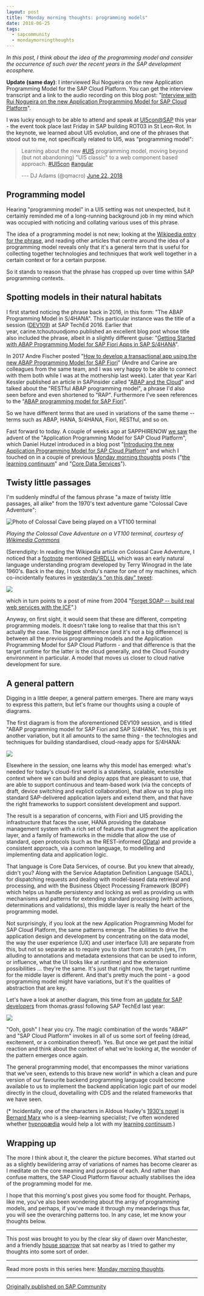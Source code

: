```yaml
---
layout: post
title: "Monday morning thoughts: programming models"
date: 2018-06-25
tags:
  - sapcommunity
  - mondaymorningthoughts
---
```


*In this post, I think about the idea of the programming model and
consider the occurrence of such over the recent years in the SAP
development ecosphere.*

**Update (same day)**: I interviewed Rui Nogueira on the new Application
Programming Model for the SAP Cloud Platform. You can get the interview
transcript and a link to the audio recording on this blog post:
"[Interview with Rui Nogueira on the new Application Programming Model
for SAP Cloud
Platform](/blog/posts/2018/06/25/interview-with-rui-nogueira-on-the-new-application-programming-model-for-sap-cloud-platform/)".

I was lucky enough to be able to attend and speak at
[UI5con@SAP](https://openui5.org/ui5con/) this year - the event took
place last Friday in SAP building ROT03 in St Leon-Rot. In the keynote,
we learned about UI5 evolution, and one of the phrases that stood out to
me, not specifically related to UI5, was "programming model":

>
> Learning about the new
> [#UI5](https://twitter.com/hashtag/UI5?src=hash&ref_src=twsrc%5Etfw)
> programming model, moving beyond (but not abandoning) "UI5 classic"
> to a web component based approach.
> [#UI5con](https://twitter.com/hashtag/UI5con?src=hash&ref_src=twsrc%5Etfw)
> [#angular](https://twitter.com/hashtag/angular?src=hash&ref_src=twsrc%5Etfw)
>
> --- DJ Adams (@qmacro) [June 22,
> 2018](/tweets/qmacro/status/1010070652294922240/)

## Programming model

Hearing "programming model" in a UI5 setting was not unexpected, but
it certainly reminded me of a long-running background job in my mind
which was occupied with noticing and collating various uses of this
phrase.

The idea of a programming model is not new; looking at the [Wikipedia
entry for the phrase](https://en.wikipedia.org/wiki/Programming_model),
and reading other articles that centre around the idea of a programming
model reveals only that it's a general term that is useful for
collecting together technologies and techniques that work well together
in a certain context or for a certain purpose.

So it stands to reason that the phrase has cropped up over time within
SAP programming contexts.

## Spotting models in their natural habitats

I first started noticing the phrase back in 2016, in this form: "The
ABAP Programming Model in S/4HANA". This particular instance was the
title of a session
([DEV109](https://www.sap.com/documents/2017/03/867e02d4-ac7c-0010-82c7-eda71af511fa.html))
at SAP TechEd 2016. Earlier that year, carine.tchoutouodjomo published
an excellent blog post whose title also included the phrase, albeit in a
slightly different guise: "[Getting Started with ABAP Programming Model
for SAP Fiori Apps in SAP
S/4HANA](https://blogs.sap.com/2016/04/04/getting-started-abap-programming-model/)".

In 2017 Andre Fischer posted "[How to develop a transactional app using
the new ABAP Programming Model for SAP
Fiori](https://blogs.sap.com/2017/09/14/how-to-develop-a-transactional-app-using-the-new-abap-programming-model-for-sap-fiori/)"
(Andre and Carine are colleagues from the same team, and I was very
happy to be able to connect with them both while I was at the mothership
last week). Later that year Karl Kessler published an article in
SAPinsider called "[ABAP and the
Cloud](https://sapinsider.wispubs.com/Assets/Articles/2017/November/SPI-ABAP-and-the-Cloud)"
and talked about the "RESTful ABAP programming model", a phrase I'd
also seen before and even shortened to "RAP". Furthermore I've seen
references to the "[ABAP programming model for SAP
Fiori](https://help.sap.com/doc/8f6fdeca4a26454185a19c96bfdd4e4e/1610%20000/en-US/frameset.htm)".

So we have different terms that are used in variations of the same theme
-- terms such as ABAP, HANA, S/4HANA, Fiori, RESTful, and so on.

Fast forward to today. A couple of weeks ago at SAPPHIRENOW [we
saw](/tweets/qmacro/status/1004687032411672576/) the advent
of the "Application Programming Model for SAP Cloud Platform", which
Daniel Hutzel introduced in a blog post "[Introducing the new
Application Programming Model for SAP Cloud
Platform](https://blogs.sap.com/2018/06/05/introducing-the-new-application-programming-model-for-sap-cloud-platform/)"
and which I touched on in a couple of previous [Monday morning
thoughts](/tags/mondaymorningthoughts/) posts
("[the learning
continuum](/blog/posts/2018/06/04/monday-morning-thoughts:-the-learning-continuum/)"
and "[Core Data
Services](/blog/posts/2018/06/11/monday-morning-thoughts:-core-data-services/)").

## Twisty little passages

I'm suddenly mindful of the famous phrase "a maze of twisty little
passages, all alike" from the 1970's text adventure game "Colossal
Cave Adventure":

![Photo of Colossal Cave being played on a VT100 terminal](/images/2018/06/Colossal_Cave_Adventure_on_VT100_terminal.jpg)

*Playing the Colossal Cave Adventure on a VT100 terminal, courtesy of
[Wikimedia
Commons](https://commons.wikimedia.org/wiki/File:Colossal_Cave_Adventure_on_VT100_terminal.jpg)*

(Serendipity: In reading the Wikipedia article on Colossal Cave
Adventure, I noticed that a
[footnote](https://en.wikipedia.org/wiki/Colossal_Cave_Adventure#cite_note-22)
mentioned [SHRDLU](https://en.wikipedia.org/wiki/SHRDLU), which was an
early natural language understanding program developed by Terry Winograd
in the late 1960's. Back in the day, I took shrdlu's name for one of
my machines, which co-incidentally features in [yesterday's "on this
day"
tweet](/tweets/qmacro/status/1010932700230889473/):

![](https://qmacro.org/tweets/qmacro/tweets_media/1010932700230889473-DgeN7KyW4AAHnj6.jpg)

which in turn points
to a post of mine from 2004 "[Forget SOAP -- build real web services
with the
ICF](https://blogs.sap.com/2004/06/24/forget-soap-build-real-web-services-with-the-icf/)".)

Anyway, on first sight, it would seem that these are different,
competing programming models. It doesn't take long to realise that that
this isn't actually the case. The biggest difference (and it's not a
big difference) is between all the previous programming models and the
Application Programming Model for SAP Cloud Platform - and that
difference is that the target runtime for the latter is the cloud
generally, and the Cloud Foundry environment in particular. A model that
moves us closer to cloud native development for sure.

## A general pattern

Digging in a little deeper, a general pattern emerges. There are many
ways to express this pattern, but let's frame our thoughts using a
couple of diagrams.

The first diagram is from the aforementioned DEV109 session, and is
titled "ABAP programming model for SAP Fiori and SAP S/4HANA". Yes,
this is yet another variation, but it all amounts to the same thing -
the technologies and techniques for building standardised, cloud-ready
apps for S/4HANA:

![](/images/2018/06/Screen-Shot-2018-06-25-at-08.08.13.png)

Elsewhere in the session, one learns why this model has emerged: what's
needed for today's cloud-first world is a stateless, scalable,
extensible context where we can build and deploy apps that are pleasant
to use, that are able to support continuous and team-based work (via the
concepts of draft, device switching and explicit collaboration), that
allow us to plug into standard SAP-delivered application layers and
extend them, and that have the right frameworks to support consistent
development and support.

The result is a separation of concerns, with Fiori and UI5 providing the
infrastructure that faces the user, HANA providing the database
management system with a rich set of features that augment the
application layer, and a family of frameworks in the middle that allow
the use of standard, open protocols (such as the REST-informed
[OData](http://www.odata.org/)) and provide a consistent approach, via a
common language, to modelling and implementing data and application
logic.

That language is Core Data Services, of course. But you knew that
already, didn't you? Along with the Service Adaptation Definition
Language (SADL), for dispatching requests and dealing with model-based
data retrieval and processing, and with the Business Object Processing
Framework (BOPF) which helps us handle persistency and locking as well
as providing us with mechanisms and patterns for extending standard
processing (with actions, determinations and validations), this middle
layer is really the heart of the programming model.

Not surprisingly, if you look at the new Application Programming Model
for SAP Cloud Platform, the same patterns emerge. The abilities to drive
the application design and development by concentrating on the data
model, the way the user experience (UX) and user interface (UI) are
separate from this, but not so separate as to require you to start from
scratch (yes, I'm alluding to annotations and metadata extensions that
can be used to inform, or influence, what the UI looks like at runtime)
and the extension possibilities \... they're the same. It's just that
right now, the target runtime for the middle layer is different. And
that's pretty much the point - a good programming model might have
variations, but it's the qualities of abstraction that are key.

Let's have a look at another diagram, this time from an [update for SAP
developers](https://www.slideshare.net/thomasgr/whats-new-for-sap-developers)
from thomas.grassl following SAP TechEd last year:

![](/images/2018/06/Screen-Shot-2018-06-25-at-08.25.51.png)

"Ooh, gosh" I hear you cry. The magic combination of the words
"ABAP" and "SAP Cloud Platform" invokes in all of us some sort of
feeling (dread, excitement, or a combination thereof). Yes. But once we
get past the initial reaction and think about the context of what we're
looking at, the wonder of the pattern emerges once again.

The general programming model, that encompasses the minor variations
that we've seen, extends to this brave new world\* in which a clean
and pure version of our favourite backend programming language could
become available to us to implement the backend application logic part
of our model directly in the cloud, dovetailing with CDS and the related
frameworks that we have seen.

(\* Incidentally, one of the characters in Aldous Huxley's [1930's novel](https://en.wikipedia.org/wiki/Brave_New_World)
is [Bernard
Marx](https://en.wikipedia.org/wiki/Brave_New_World#Characters) who is a
sleep-learning specialist; I've often wondered
whether [hypnopædia](https://en.wikipedia.org/wiki/Sleep-learning) would
help a lot with my [learning
continuum](/blog/posts/2018/06/04/monday-morning-thoughts:-the-learning-continuum/).)

## Wrapping up

The more I think about it, the clearer the picture becomes. What started
out as a slightly bewildering array of variations of names has become
clearer as I meditate on the core meaning and purpose of each. And
rather than confuse matters, the SAP Cloud Platform flavour actually
stabilises the idea of the programming model for me.

I hope that this morning's post gives you some food for thought.
Perhaps, like me, you've also been wondering about the array of
programming models, and perhaps, if you've made it through my
meanderings thus far, you will see the overarching patterns too. In any
case, let me know your thoughts below.

---

This post was brought to you by the clear sky of dawn over Manchester,
and a friendly [house
sparrow](https://www.rspb.org.uk/birds-and-wildlife/wildlife-guides/bird-a-z/house-sparrow)
that sat nearby as I tried to gather my thoughts into some sort of
order.

---

Read more posts in this series here: [Monday morning
thoughts](https://blogs.sap.com/tag/mondaymorningthoughts/).

---

[Originally published on SAP Community](https://community.sap.com/t5/technology-blogs-by-sap/monday-morning-thoughts-programming-models/ba-p/13372944)
